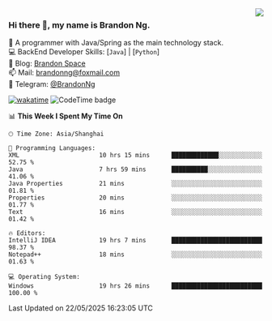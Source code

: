 <img  align="right" src="https://github-readme-stats-brandon0824.vercel.app/api/top-langs/?username=brandon0824&layout=compact">

### Hi there 👋, my name is Brandon Ng.

🌱 A programmer with Java/Spring as the main technology stack.  
💻 BackEnd Developer Skills: [`Java`] | [`Python`]  
📝 Blog: [Brandon Space](https://blog.brandonng.cc)  
📫 Mail: brandonng@foxmail.com  
📰 Telegram: [@BrandonNg](https://t.me/BrandonNg24)  

[![wakatime](https://wakatime.com/badge/user/940cafbf-f9d5-4b24-9a07-19bb072f52bb.svg)](https://wakatime.com/@940cafbf-f9d5-4b24-9a07-19bb072f52bb)
![CodeTime badge](https://img.shields.io/endpoint?style=flat-square&url=https%3A%2F%2Fapi.codetime.dev%2Fshield%3Fid%3D128%26project%3D%26in%3D604800000)

<!--START_SECTION:waka-->
📊 **This Week I Spent My Time On** 

```text
🕑︎ Time Zone: Asia/Shanghai

💬 Programming Languages: 
XML                      10 hrs 15 mins      █████████████░░░░░░░░░░░░   52.75 % 
Java                     7 hrs 59 mins       ██████████░░░░░░░░░░░░░░░   41.06 % 
Java Properties          21 mins             ░░░░░░░░░░░░░░░░░░░░░░░░░   01.81 % 
Properties               20 mins             ░░░░░░░░░░░░░░░░░░░░░░░░░   01.77 % 
Text                     16 mins             ░░░░░░░░░░░░░░░░░░░░░░░░░   01.42 % 

🔥 Editors: 
IntelliJ IDEA            19 hrs 7 mins       █████████████████████████   98.37 % 
Notepad++                18 mins             ░░░░░░░░░░░░░░░░░░░░░░░░░   01.63 % 

💻 Operating System: 
Windows                  19 hrs 26 mins      █████████████████████████   100.00 % 
```


 Last Updated on 22/05/2025 16:23:05 UTC
<!--END_SECTION:waka-->
